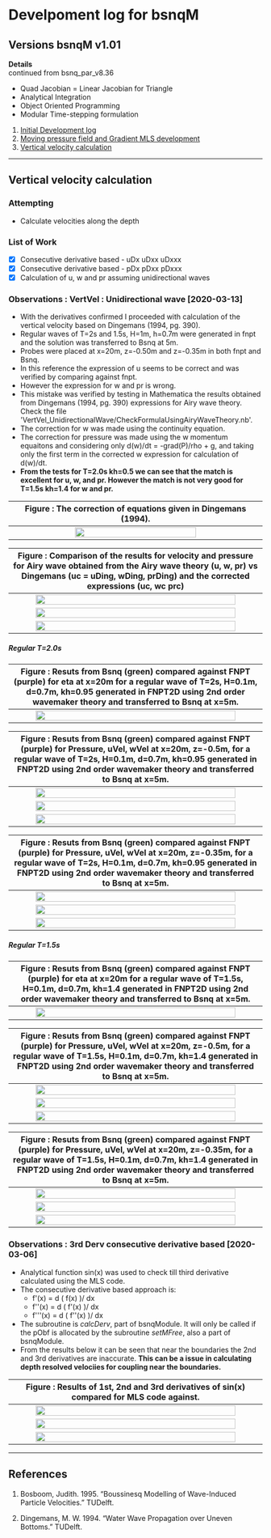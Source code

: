 # Develpoment log for bsnqM

## Versions bsnqM v1.01

**Details**  
continued from bsnq\_par\_v8.36

- Quad Jacobian = Linear Jacobian for Triangle
- Analytical Integration
- Object Oriented Programming
- Modular Time-stepping formulation
  
1. [Initial Development log](./log_bsnqM_v0001.md)
1. [Moving pressure field and Gradient MLS development](./log_bsnqM_v0002.md)
1. [Vertical velocity calculation](#log_bsnqM_v0003)

-----------------------------------------------

<a name = 'log_bsnqM_v0003' />

## Vertical velocity calculation

### Attempting
- Calculate velocities along the depth 


### List of Work
- [x] Consecutive derivative based - uDx uDxx uDxxx 
- [x] Consecutive derivative based - pDx pDxx pDxxx 
- [x] Calculation of u, w and pr assuming unidirectional waves

### Observations : VertVel : Unidirectional wave [2020-03-13]
- With the derivatives confirmed I proceeded with calculation of the vertical velocity based on Dingemans (1994, pg. 390). 
- Regular waves of T=2s and 1.5s, H=1m, h=0.7m were generated in fnpt and the solution was transferred to Bsnq at 5m.
- Probes were placed at x=20m, z=-0.50m and z=-0.35m in both fnpt and Bsnq.
- In this reference the expression of u seems to be correct and was verified by comparing against fnpt.
- However the expression for w and pr is wrong.
- This mistake was verified by testing in Mathematica the results obtained from Dingemans (1994, pg. 390) expressions for Airy wave theory. Check the file 'VertVel_UnidirectionalWave/CheckFormulaUsingAiryWaveTheory.nb'.
- The correction for w was made using the continuity equation.
- The correction for pressure was made using the w momentum equaitons and considering only d(w)/dt = -grad(P)/rho + g, and taking only the first term in the corrected w expression for calculation of d(w)/dt.
- **From the tests for T=2.0s kh=0.5 we can see that the match is excellent for u, w, and pr. However the match is not very good for T=1.5s kh=1.4 for w and pr.**

| **Figure :** The correction of equations given in Dingemans (1994). |
| :-------------: |
| <img width="70%" src="./VertVel_UnidirectionalWave/DingemansCorrection.jpg"> |

| **Figure :** Comparison of the results for velocity and pressure for Airy wave obtained from the Airy wave theory (u, w, pr) vs Dingemans (uc = uDing, wDing, prDing) and the corrected expressions (uc, wc prc) |
| :-------------: |
| <img width="90%" src="./VertVel_UnidirectionalWave/AiryuVel.png"> |
| <img width="90%" src="./VertVel_UnidirectionalWave/AirywVel.png"> |
| <img width="90%" src="./VertVel_UnidirectionalWave/Airypres.png"> |

##### Regular T=2.0s
| **Figure :** Resuts from Bsnq (green) compared against FNPT (purple) for <b>eta</b> at x=20m for a regular wave of T=2s, H=0.1m, d=0.7m, kh=0.95 generated in FNPT2D using 2nd order wavemaker theory and transferred to Bsnq at x=5m. |
| :-------------: |
| <img width="90%" src="./VertVel_UnidirectionalWave/T2p0_WP6.png"> |

| **Figure :** Resuts from Bsnq (green) compared against FNPT (purple) for <b>Pressure, uVel, wVel</b> at x=20m, z=-0.5m, for a regular wave of T=2s, H=0.1m, d=0.7m, kh=0.95 generated in FNPT2D using 2nd order wavemaker theory and transferred to Bsnq at x=5m. |
| :-------------: |
| <img width="90%" src="./VertVel_UnidirectionalWave/T2p0_Poi1_Pres.png"> |
| <img width="90%" src="./VertVel_UnidirectionalWave/T2p0_Poi1_U.png"> |
| <img width="90%" src="./VertVel_UnidirectionalWave/T2p0_Poi1_V.png"> |

| **Figure :** Resuts from Bsnq (green) compared against FNPT (purple) for <b>Pressure, uVel, wVel</b> at x=20m, z=-0.35m, for a regular wave of T=2s, H=0.1m, d=0.7m, kh=0.95 generated in FNPT2D using 2nd order wavemaker theory and transferred to Bsnq at x=5m. |
| :-------------: |
| <img width="90%" src="./VertVel_UnidirectionalWave/T2p0_Poi2_Pres.png"> |
| <img width="90%" src="./VertVel_UnidirectionalWave/T2p0_Poi2_U.png"> |
| <img width="90%" src="./VertVel_UnidirectionalWave/T2p0_Poi2_V.png"> |

##### Regular T=1.5s
| **Figure :** Resuts from Bsnq (green) compared against FNPT (purple) for <b>eta</b> at x=20m for a regular wave of T=1.5s, H=0.1m, d=0.7m, kh=1.4 generated in FNPT2D using 2nd order wavemaker theory and transferred to Bsnq at x=5m. |
| :-------------: |
| <img width="90%" src="./VertVel_UnidirectionalWave/T1p5_WP6.png"> |

| **Figure :** Resuts from Bsnq (green) compared against FNPT (purple) for <b>Pressure, uVel, wVel</b> at x=20m, z=-0.5m, for a regular wave of T=1.5s, H=0.1m, d=0.7m, kh=1.4 generated in FNPT2D using 2nd order wavemaker theory and transferred to Bsnq at x=5m. |
| :-------------: |
| <img width="90%" src="./VertVel_UnidirectionalWave/T1p5_Poi1_Pres.png"> |
| <img width="90%" src="./VertVel_UnidirectionalWave/T1p5_Poi1_U.png"> |
| <img width="90%" src="./VertVel_UnidirectionalWave/T1p5_Poi1_V.png"> |

| **Figure :** Resuts from Bsnq (green) compared against FNPT (purple) for <b>Pressure, uVel, wVel</b> at x=20m, z=-0.35m, for a regular wave of T=1.5s, H=0.1m, d=0.7m, kh=1.4 generated in FNPT2D using 2nd order wavemaker theory and transferred to Bsnq at x=5m. |
| :-------------: |
| <img width="90%" src="./VertVel_UnidirectionalWave/T1p5_Poi2_Pres.png"> |
| <img width="90%" src="./VertVel_UnidirectionalWave/T1p5_Poi2_U.png"> |
| <img width="90%" src="./VertVel_UnidirectionalWave/T1p5_Poi2_V.png"> |


### Observations : 3rd Derv consecutive derivative based [2020-03-06]
- Analytical function sin(x) was used to check till third derivative calculated using the MLS code.
- The consecutive derivative based approach is:
	- f'(x) = d ( f(x) )/ dx
	- f''(x) = d ( f'(x) )/ dx
	- f'''(x) = d ( f''(x) )/ dx  
- The subroutine is _calcDerv_, part of bsnqModule. It will only be called if the pObf is allocated by the subroutine _setMFree_, also a part of bsnqModule.
- From the results below it can be seen that near the boundaries the 2nd and 3rd derivatives are inaccurate. **This can be a issue in calculating depth resolved velociies for coupling near the boundaries.**

| **Figure :** Results of 1st, 2nd and 3rd derivatives of sin(x) compared for MLS code against. |
| :-------------: |
| <img width="90%" src="./mlsVsAnalitcalDervSinx/Derv_1.jpg"> |
| <img width="90%" src="./mlsVsAnalitcalDervSinx/Derv_2.jpg"> |
| <img width="90%" src="./mlsVsAnalitcalDervSinx/Derv_3.jpg"> |


-----------------------------------------------

## References
1. Bosboom, Judith. 1995. “Boussinesq Modelling of Wave-Induced Particle Velocities.” TUDelft.

1. Dingemans, M. W. 1994. “Water Wave Propagation over Uneven Bottoms.” TUDelft.
